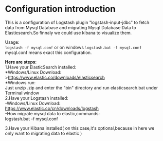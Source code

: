 Configuration introduction
==================

This is a configuration of Logstash plugin "logstash-input-jdbc" to fetch data from Mysql Database and migrating Mysql Database Data to Elasticsearch.So finnaly we could use kibana to visualize them.  

Usage:  
    ```
    logstash -f mysql.conf
    ```
    or on windows
    ```
    logstash.bat -f mysql.conf
    ```
    mysql.conf means exact this configuration.

**Here are steps:**  
1.Have your ElasticSearch installed:  
    *Windows/Linux Download:  
        >https://www.elastic.co/downloads/elasticsearch  
    *Windows run:  
        Just unzip .zip and enter the "bin" directory and run elasticsearch.bat under Terminal window  
2.Have your Logstash installed:  
    -Windows/Linux Download:  
        https://www.elastic.co/cn/downloads/logstash  
    -How migrate mysql data to elastic,commands:  
        logstash.bat -f mysql.conf  

3.Have your Kibana installed( on this case,it's optional,because in here we only want to migrating data to elastic )  
